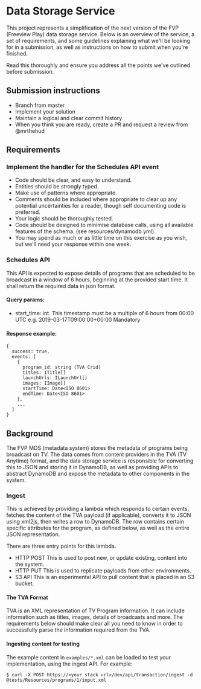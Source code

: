# Data Storage Service

This project represents a simplification of the next version of the FVP 
(Freeview Play) data storage service. Below is an overview of the service, a set
of requirements, and some guidelines explaining what we'll be looking for in a
submission, as well as instructions on how to submit when you're finished.

Read this thoroughly and ensure you address all the points we've outlined
before submission.

## Submission instructions

* Branch from master
* Implement your solution
* Maintain a logical and clear commit history
* When you think you are ready, create a PR and request a review from @mrthehud

## Requirements

### Implement the handler for the Schedules API event

* Code should be clear, and easy to understand.
* Entities should be strongly typed.
* Make use of patterns where appropriate.
* Comments should be included where appropriate to clear up any potential
  uncertainties for a reader, though self documenting code is preferred.
* Your logic should be thoroughly tested.
* Code should be designed to minimise database calls, using all available
  features of the schema. (see resources/dynamodb.yml)
* You may spend as much or as little time on this exercise as you wish,
  but we'll need your response within one week.

### Schedules API

This API is expected to expose details of programs that are scheduled
to be broadcast in a window of 6 hours, beginning at the provided start
time. It shall return the required data in json format.

#### Query params:
* start_time: int. This timestamp must be a multiple of 6 hours from 00:00 UTC
                   e.g. <int> 2019-03-17T09:00:00+00:00
                   Mandatory

#### Response example:
```
{
  success: true,
  events: [
    {
      program_id: string (TVA Crid)
      titles: ITitle[]
      launchUrls: ILaunchUrl[]
      images: IImage[]
      startTime: Date<ISO 8601>
      endTime: Date<ISO 8601>
    },
    ...
  ]
}
```

## Background

The FVP MDS (metadata system) stores the metadata of programs being broadcast
on TV. The data comes from content providers in the TVA (TV Anytime) format,
and the data storage service is responsible for converting this to JSON and
storing it in DynamoDB, as well as providing APIs to abstract DynamoDB
and expose the metadata to other components in the system.

### Ingest

This is achieved by providing a lambda which responds to certain events, fetches
the content of the TVA payload (if applicable), converts it to JSON using xml2js,
then writes a row to DynamoDB. The row contains certain specific attributes for
the program, as defined below, as well as the entire JSON representation.

There are three entry points for this lambda.
* HTTP POST
  This is used to post new, or update existing, content into the system.
* HTTP PUT
  This is used to replicate payloads from other environments.
* S3 API
  This is an experimental API to pull content that is placed in an S3 bucket.

#### The TVA Format

TVA is an XML representation of TV Program information. It can include information
such as titles, images, details of broadcasts and more. The requirements below
should make clear all you need to know in order to successfully parse the
information required from the TVA.

#### Ingesting content for testing

The example content in `examples/*.xml` can be loaded to test your
implementation, using the ingest API. For example:
```
$ curl -X POST https://<your stack url>/dev/api/transaction/ingest -d @tests/Resources/programs/1/input.xml
```
